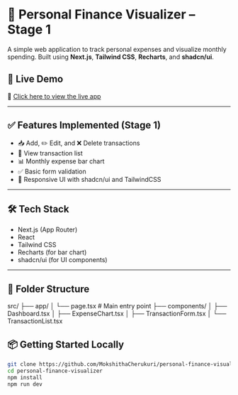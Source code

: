 # 💸 Personal Finance Visualizer – Stage 1

A simple web application to track personal expenses and visualize monthly spending. Built using **Next.js**, **Tailwind CSS**, **Recharts**, and **shadcn/ui**.

## 🚀 Live Demo
🔗 [Click here to view the live app](https://your-vercel-url.vercel.app)

---

## ✅ Features Implemented (Stage 1)

- 📥 Add, ✏️ Edit, and ❌ Delete transactions
- 🧾 View transaction list
- 📊 Monthly expense bar chart
- ✅ Basic form validation
- 🎨 Responsive UI with shadcn/ui and TailwindCSS

---

## 🛠 Tech Stack

- Next.js (App Router)
- React
- Tailwind CSS
- Recharts (for bar chart)
- shadcn/ui (for UI components)

---

## 📂 Folder Structure

src/
├── app/
│ └── page.tsx # Main entry point
├── components/
│ ├── Dashboard.tsx
│ ├── ExpenseChart.tsx
│ ├── TransactionForm.tsx
│ └── TransactionList.tsx

## 📦 Getting Started Locally

```bash
git clone https://github.com/MokshithaCherukuri/personal-finance-visualizer.git
cd personal-finance-visualizer
npm install
npm run dev
